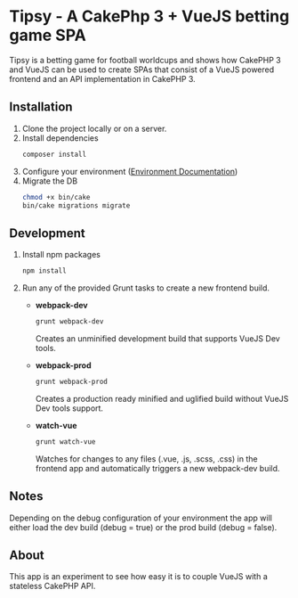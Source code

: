 # Tipsy - A CakePhp 3 + VueJS betting game SPA 

Tipsy is a betting game for football worldcups and shows how CakePHP 3 and VueJS can be used to create SPAs that consist of a VueJS powered frontend and an API implementation in CakePHP 3. 

## Installation

1. Clone the project locally or on a server.
2. Install dependencies
    ```bash
    composer install
    ```
3. Configure your environment ([Environment Documentation](https://github.com/frankfoerster/cakephp-environment))
4. Migrate the DB
    ```bash
    chmod +x bin/cake
    bin/cake migrations migrate
    ```

## Development

1. Install npm packages
    ```bash
    npm install
    ```

2. Run any of the provided Grunt tasks to create a new frontend build.

    - **webpack-dev**
        ```bash
        grunt webpack-dev
        ```
        Creates an unminified development build that supports VueJS Dev tools.
    
    - **webpack-prod**
        ```bash
        grunt webpack-prod
        ```
        Creates a production ready minified and uglified build without VueJS Dev tools support.
    
    - **watch-vue**
        ```bash
        grunt watch-vue
        ```
        Watches for changes to any files (.vue, .js, .scss, .css) in the frontend app and automatically triggers a new webpack-dev build.

## Notes

Depending on the debug configuration of your environment the app will either load the dev build (debug = true) or the prod build (debug = false).

## About

This app is an experiment to see how easy it is to couple VueJS with a stateless CakePHP API.
